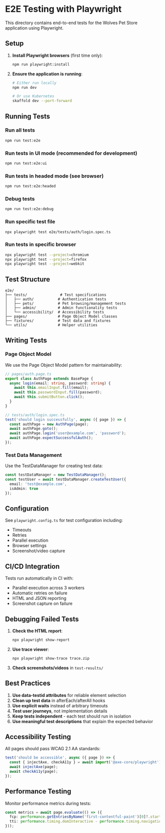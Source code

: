 # E2E Testing with Playwright

This directory contains end-to-end tests for the Wolves Pet Store application using Playwright.

## Setup

1. **Install Playwright browsers** (first time only):
   ```bash
   npm run playwright:install
   ```

2. **Ensure the application is running**:
   ```bash
   # Either run locally
   npm run dev
   
   # Or use Kubernetes
   skaffold dev --port-forward
   ```

## Running Tests

### Run all tests
```bash
npm run test:e2e
```

### Run tests in UI mode (recommended for development)
```bash
npm run test:e2e:ui
```

### Run tests in headed mode (see browser)
```bash
npm run test:e2e:headed
```

### Debug tests
```bash
npm run test:e2e:debug
```

### Run specific test file
```bash
npx playwright test e2e/tests/auth/login.spec.ts
```

### Run tests in specific browser
```bash
npx playwright test --project=chromium
npx playwright test --project=firefox
npx playwright test --project=webkit
```

## Test Structure

```
e2e/
├── tests/               # Test specifications
│   ├── auth/           # Authentication tests
│   ├── pets/           # Pet browsing/management tests
│   ├── admin/          # Admin functionality tests
│   └── accessibility/  # Accessibility tests
├── pages/              # Page Object Model classes
├── fixtures/           # Test data and fixtures
└── utils/              # Helper utilities
```

## Writing Tests

### Page Object Model
We use the Page Object Model pattern for maintainability:

```typescript
// pages/auth.page.ts
export class AuthPage extends BasePage {
  async login(email: string, password: string) {
    await this.emailInput.fill(email);
    await this.passwordInput.fill(password);
    await this.submitButton.click();
  }
}

// tests/auth/login.spec.ts
test('should login successfully', async ({ page }) => {
  const authPage = new AuthPage(page);
  await authPage.goto();
  await authPage.login('user@example.com', 'password');
  await authPage.expectSuccessfulAuth();
});
```

### Test Data Management
Use the TestDataManager for creating test data:

```typescript
const testDataManager = new TestDataManager();
const testUser = await testDataManager.createTestUser({
  email: 'test@example.com',
  isAdmin: true
});
```

## Configuration

See `playwright.config.ts` for test configuration including:
- Timeouts
- Retries
- Parallel execution
- Browser settings
- Screenshot/video capture

## CI/CD Integration

Tests run automatically in CI with:
- Parallel execution across 3 workers
- Automatic retries on failure
- HTML and JSON reporting
- Screenshot capture on failure

## Debugging Failed Tests

1. **Check the HTML report**:
   ```bash
   npx playwright show-report
   ```

2. **Use trace viewer**:
   ```bash
   npx playwright show-trace trace.zip
   ```

3. **Check screenshots/videos** in `test-results/`

## Best Practices

1. **Use data-testid attributes** for reliable element selection
2. **Clean up test data** in afterEach/afterAll hooks
3. **Use explicit waits** instead of arbitrary timeouts
4. **Test user journeys**, not implementation details
5. **Keep tests independent** - each test should run in isolation
6. **Use meaningful test descriptions** that explain the expected behavior

## Accessibility Testing

All pages should pass WCAG 2.1 AA standards:

```typescript
test('should be accessible', async ({ page }) => {
  const { injectAxe, checkA11y } = await import('@axe-core/playwright');
  await injectAxe(page);
  await checkA11y(page);
});
```

## Performance Testing

Monitor performance metrics during tests:

```typescript
const metrics = await page.evaluate(() => ({
  fcp: performance.getEntriesByName('first-contentful-paint')[0]?.startTime,
  tti: performance.timing.domInteractive - performance.timing.navigationStart
}));
```